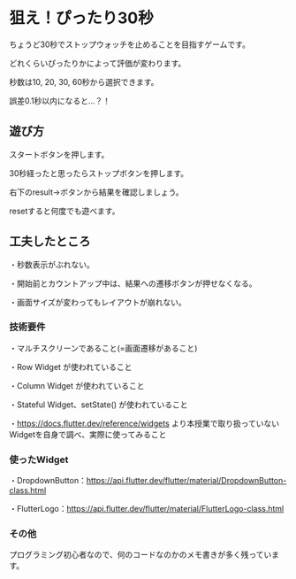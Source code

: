 # 狙え！ぴったり30秒

ちょうど30秒でストップウォッチを止めることを目指すゲームです。

どれくらいぴったりかによって評価が変わります。

秒数は10, 20, 30, 60秒から選択できます。

誤差0.1秒以内になると…？！

## 遊び方

スタートボタンを押します。

30秒経ったと思ったらストップボタンを押します。

右下のresult→ボタンから結果を確認しましょう。

resetすると何度でも遊べます。

## 工夫したところ

・秒数表示がぶれない。

・開始前とカウントアップ中は、結果への遷移ボタンが押せなくなる。

・画面サイズが変わってもレイアウトが崩れない。

### 技術要件

・マルチスクリーンであること(=画面遷移があること)

・Row Widget が使われていること

・Column Widget が使われていること

・Stateful Widget、setState() が使われていること

・https://docs.flutter.dev/reference/widgets より本授業で取り扱っていないWidgetを自身で調べ、実際に使ってみること

### 使ったWidget

・DropdownButton：https://api.flutter.dev/flutter/material/DropdownButton-class.html

・FlutterLogo：https://api.flutter.dev/flutter/material/FlutterLogo-class.html

### その他

プログラミング初心者なので、何のコードなのかのメモ書きが多く残っています。